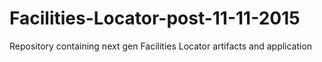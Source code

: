 # Facilities-Locator-post-11-11-2015
Repository containing next gen Facilities Locator artifacts and application
